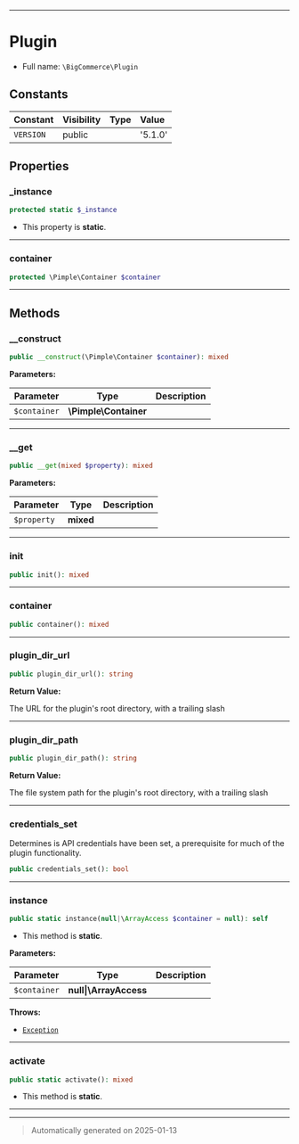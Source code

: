 ***

# Plugin





* Full name: `\BigCommerce\Plugin`


## Constants

| Constant | Visibility | Type | Value |
|:---------|:-----------|:-----|:------|
|`VERSION`|public| |&#039;5.1.0&#039;|

## Properties


### _instance



```php
protected static $_instance
```



* This property is **static**.



***

### container



```php
protected \Pimple\Container $container
```







***

## Methods


### __construct



```php
public __construct(\Pimple\Container $container): mixed
```








**Parameters:**

| Parameter | Type | Description |
|-----------|------|-------------|
| `$container` | **\Pimple\Container** |  |





***

### __get



```php
public __get(mixed $property): mixed
```








**Parameters:**

| Parameter | Type | Description |
|-----------|------|-------------|
| `$property` | **mixed** |  |





***

### init



```php
public init(): mixed
```












***

### container



```php
public container(): mixed
```












***

### plugin_dir_url



```php
public plugin_dir_url(): string
```









**Return Value:**

The URL for the plugin's root directory, with a trailing slash




***

### plugin_dir_path



```php
public plugin_dir_path(): string
```









**Return Value:**

The file system path for the plugin's root directory, with a trailing slash




***

### credentials_set

Determines is API credentials have been set, a prerequisite
for much of the plugin functionality.

```php
public credentials_set(): bool
```












***

### instance



```php
public static instance(null|\ArrayAccess $container = null): self
```



* This method is **static**.




**Parameters:**

| Parameter | Type | Description |
|-----------|------|-------------|
| `$container` | **null&#124;\ArrayAccess** |  |




**Throws:**

- [`Exception`](./classes/Exception.md)



***

### activate



```php
public static activate(): mixed
```



* This method is **static**.








***


***
> Automatically generated on 2025-01-13

